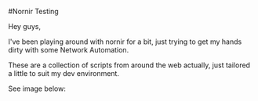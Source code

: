 #Nornir Testing

Hey guys,

I've been playing around with nornir for a bit, just trying to get my hands dirty with some Network Automation.

These are a collection of scripts from around the web actually, just tailored a little to suit my dev environment.

See image below:

